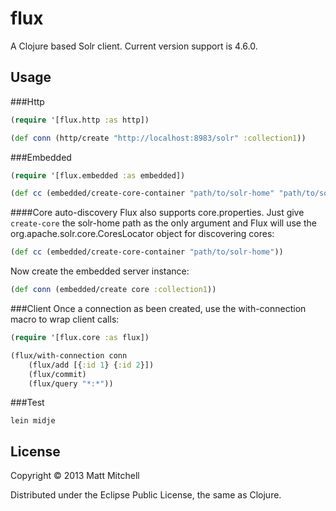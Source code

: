 # flux

A Clojure based Solr client. Current version support is 4.6.0.

## Usage

###Http

```clojure
(require '[flux.http :as http])

(def conn (http/create "http://localhost:8983/solr" :collection1))
```

###Embedded

```clojure
(require '[flux.embedded :as embedded])

(def cc (embedded/create-core-container "path/to/solr-home" "path/to/solr.xml"))
```

####Core auto-discovery
Flux also supports core.properties. Just give `create-core` the solr-home path as the only argument and Flux will use the org.apache.solr.core.CoresLocator object for discovering cores:

```clojure
(def cc (embedded/create-core-container "path/to/solr-home"))
```

Now create the embedded server instance:

```clojure
(def conn (embedded/create core :collection1))
```

###Client
Once a connection as been created, use the with-connection macro to wrap client calls:

```clojure
(require '[flux.core :as flux])

(flux/with-connection conn
    (flux/add [{:id 1} {:id 2}])
    (flux/commit)
	(flux/query "*:*"))
```

###Test
```shell
lein midje
```

## License

Copyright © 2013 Matt Mitchell

Distributed under the Eclipse Public License, the same as Clojure.
